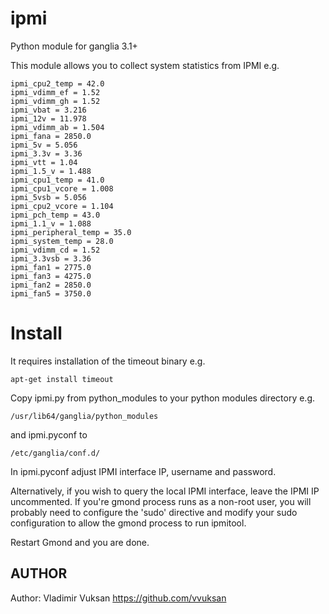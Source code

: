 ipmi
===============

Python module for ganglia 3.1+

This module allows you to collect system statistics from IPMI e.g.

    ipmi_cpu2_temp = 42.0
    ipmi_vdimm_ef = 1.52
    ipmi_vdimm_gh = 1.52
    ipmi_vbat = 3.216
    ipmi_12v = 11.978
    ipmi_vdimm_ab = 1.504
    ipmi_fana = 2850.0
    ipmi_5v = 5.056
    ipmi_3.3v = 3.36
    ipmi_vtt = 1.04
    ipmi_1.5_v = 1.488
    ipmi_cpu1_temp = 41.0
    ipmi_cpu1_vcore = 1.008
    ipmi_5vsb = 5.056
    ipmi_cpu2_vcore = 1.104
    ipmi_pch_temp = 43.0
    ipmi_1.1_v = 1.088
    ipmi_peripheral_temp = 35.0
    ipmi_system_temp = 28.0
    ipmi_vdimm_cd = 1.52
    ipmi_3.3vsb = 3.36
    ipmi_fan1 = 2775.0
    ipmi_fan3 = 4275.0
    ipmi_fan2 = 2850.0
    ipmi_fan5 = 3750.0


Install 
=============== 

It requires installation of the timeout binary e.g.

    apt-get install timeout

Copy ipmi.py from python_modules to your python modules directory e.g.

    /usr/lib64/ganglia/python_modules

and ipmi.pyconf to

    /etc/ganglia/conf.d/

In ipmi.pyconf adjust IPMI interface IP, username and password.

Alternatively, if you wish to query the local IPMI interface, leave the IPMI IP
uncommented. If you're gmond process runs as a non-root user, you will probably
need to configure the 'sudo' directive and modify your sudo configuration to
allow the gmond process to run ipmitool.

Restart Gmond and you are done.

## AUTHOR

Author: Vladimir Vuksan https://github.com/vvuksan
